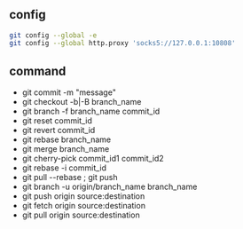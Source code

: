 #

## config

```bash
git config --global -e
git config --global http.proxy 'socks5://127.0.0.1:10808'
```

## command

- git commit -m "message"
- git checkout -b|-B branch_name
- git branch -f branch_name commit_id
- git reset commit_id
- git revert commit_id
- git rebase branch_name
- git merge branch_name
- git cherry-pick commit_id1 commit_id2
- git rebase -i commit_id
- git pull --rebase ; git push
- git branch -u origin/branch_name branch_name
- git push origin source:destination
- git fetch origin source:destination
- git pull origin source:destination
  
